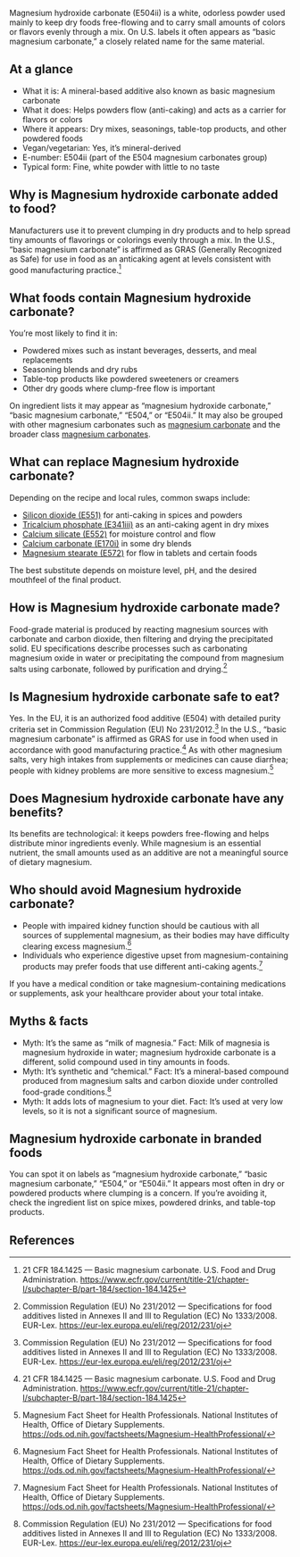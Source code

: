 Magnesium hydroxide carbonate (E504ii) is a white, odorless powder used mainly to keep dry foods free-flowing and to carry small amounts of colors or flavors evenly through a mix. On U.S. labels it often appears as “basic magnesium carbonate,” a closely related name for the same material.

<!--more-->

## At a glance
- What it is: A mineral-based additive also known as basic magnesium carbonate
- What it does: Helps powders flow (anti-caking) and acts as a carrier for flavors or colors
- Where it appears: Dry mixes, seasonings, table-top products, and other powdered foods
- Vegan/vegetarian: Yes, it’s mineral-derived
- E-number: E504ii (part of the E504 magnesium carbonates group)
- Typical form: Fine, white powder with little to no taste

## Why is Magnesium hydroxide carbonate added to food?
Manufacturers use it to prevent clumping in dry products and to help spread tiny amounts of flavorings or colorings evenly through a mix. In the U.S., “basic magnesium carbonate” is affirmed as GRAS (Generally Recognized as Safe) for use in food as an anticaking agent at levels consistent with good manufacturing practice.[^1]

## What foods contain Magnesium hydroxide carbonate?
You’re most likely to find it in:
- Powdered mixes such as instant beverages, desserts, and meal replacements
- Seasoning blends and dry rubs
- Table-top products like powdered sweeteners or creamers
- Other dry goods where clump-free flow is important

On ingredient lists it may appear as “magnesium hydroxide carbonate,” “basic magnesium carbonate,” “E504,” or “E504ii.” It may also be grouped with other magnesium carbonates such as [magnesium carbonate](/e504i-magnesium-carbonate) and the broader class [magnesium carbonates](/e504-magnesium-carbonates).

## What can replace Magnesium hydroxide carbonate?
Depending on the recipe and local rules, common swaps include:
- [Silicon dioxide (E551)](/e551-silicon-dioxide) for anti-caking in spices and powders
- [Tricalcium phosphate (E341iii)](/e341iii-tricalcium-phosphate) as an anti-caking agent in dry mixes
- [Calcium silicate (E552)](/e552-calcium-silicate) for moisture control and flow
- [Calcium carbonate (E170i)](/e170i-calcium-carbonate) in some dry blends
- [Magnesium stearate (E572)](/e572-magnesium-stearate) for flow in tablets and certain foods

The best substitute depends on moisture level, pH, and the desired mouthfeel of the final product.

## How is Magnesium hydroxide carbonate made?
Food-grade material is produced by reacting magnesium sources with carbonate and carbon dioxide, then filtering and drying the precipitated solid. EU specifications describe processes such as carbonating magnesium oxide in water or precipitating the compound from magnesium salts using carbonate, followed by purification and drying.[^2]

## Is Magnesium hydroxide carbonate safe to eat?
Yes. In the EU, it is an authorized food additive (E504) with detailed purity criteria set in Commission Regulation (EU) No 231/2012.[^2] In the U.S., “basic magnesium carbonate” is affirmed as GRAS for use in food when used in accordance with good manufacturing practice.[^1] As with other magnesium salts, very high intakes from supplements or medicines can cause diarrhea; people with kidney problems are more sensitive to excess magnesium.[^3]

## Does Magnesium hydroxide carbonate have any benefits?
Its benefits are technological: it keeps powders free-flowing and helps distribute minor ingredients evenly. While magnesium is an essential nutrient, the small amounts used as an additive are not a meaningful source of dietary magnesium.

## Who should avoid Magnesium hydroxide carbonate?
- People with impaired kidney function should be cautious with all sources of supplemental magnesium, as their bodies may have difficulty clearing excess magnesium.[^3]
- Individuals who experience digestive upset from magnesium-containing products may prefer foods that use different anti-caking agents.[^3]

If you have a medical condition or take magnesium-containing medications or supplements, ask your healthcare provider about your total intake.

## Myths & facts
- Myth: It’s the same as “milk of magnesia.” Fact: Milk of magnesia is magnesium hydroxide in water; magnesium hydroxide carbonate is a different, solid compound used in tiny amounts in foods.
- Myth: It’s synthetic and “chemical.” Fact: It’s a mineral-based compound produced from magnesium salts and carbon dioxide under controlled food-grade conditions.[^2]
- Myth: It adds lots of magnesium to your diet. Fact: It’s used at very low levels, so it is not a significant source of magnesium.

## Magnesium hydroxide carbonate in branded foods
You can spot it on labels as “magnesium hydroxide carbonate,” “basic magnesium carbonate,” “E504,” or “E504ii.” It appears most often in dry or powdered products where clumping is a concern. If you’re avoiding it, check the ingredient list on spice mixes, powdered drinks, and table-top products.

## References
[^1]: 21 CFR 184.1425 — Basic magnesium carbonate. U.S. Food and Drug Administration. https://www.ecfr.gov/current/title-21/chapter-I/subchapter-B/part-184/section-184.1425
[^2]: Commission Regulation (EU) No 231/2012 — Specifications for food additives listed in Annexes II and III to Regulation (EC) No 1333/2008. EUR-Lex. https://eur-lex.europa.eu/eli/reg/2012/231/oj
[^3]: Magnesium Fact Sheet for Health Professionals. National Institutes of Health, Office of Dietary Supplements. https://ods.od.nih.gov/factsheets/Magnesium-HealthProfessional/
